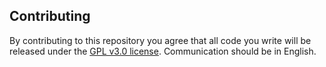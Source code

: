 ## Contributing
By contributing to this repository you agree that all code you write will be released 
under the [GPL v3.0 license](LICENSE). Communication should be in English.